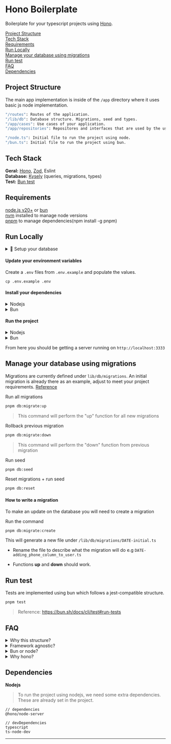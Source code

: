 # Hono Boilerplate

Boilerplate for your typescript projects using [Hono](https://hono.dev).

[Project Structure](#project-structure)  
[Tech Stack](#tech-stack)  
[Requirements](#requirements)  
[Run Locally](#run-locally)  
[Manage your database using migrations](#manage-your-database-using-migrations)  
[Run test](#run-test)  
[FAQ](#faq)  
[Dependencies](#dependencies)

## Project Structure

The main app implementation is inside of the `/app` directory where it uses basic js node implementation.

```sh
"/routes": Routes of the application.
"/lib/db": Database structure. Migrations, seed and types.
"/app/cases": Use cases of your application.
"/app/repositories": Repositores and interfaces that are used by the use cases.

"/node.ts": Initial file to run the project using node.
"/bun.ts": Initial file to run the project using bun.
```

## Tech Stack

**Geral:** [Hono](https://hono.dev), [Zod](https://zod.dev), Eslint  
**Database:** [Kysely](https://kysely.dev) (queries, migrations, types)  
**Test:** [Bun test](https://bun.sh/docs/cli/test)

## Requirements

[node.js v20+](https://nodejs.org/en) or [bun](https://bun.sh)  
[nvm](https://github.com/nvm-sh/nvm#install--update-script) installed to manage node versions  
[pnpm](https://pnpm.io) to manage dependencies(npm install -g pnpm)

## Run Locally

<details>

<summary>📁 Setup your database</summary>

I recommend using [dbngin](https://dbngin.com) to spin up an local DB on your machine.

> [!NOTE]  
> If you prefer docker, there is also a docker-compose file that you can run that by using `pnpm db:pg`. After the first time, you can simply open your "Docker desktop" or whatever you use to manage docker to start up the service.

Create your database

```
CREATE DATABASE project
```

</details>

#### **Update your environment variables**

Create a `.env` files from `.env.example` and populate the values.

```
cp .env.example .env
```

#### **Install your dependencies**

<details>

<summary>Nodejs</summary>

```sh
nvm use
pnpm install
```

</details>

<details>

<summary>Bun</summary>

```sh
bun install
```

</details>

#### **Run the project**

<details>

<summary>Nodejs</summary>

```sh
pnpm node:dev or pnpm dev
```

</details>

<details>

<summary>Bun</summary>

```sh
pnpm bun:dev
```

</details>

From here you should be getting a server running on `http://localhost:3333`

## Manage your database using migrations

Migrations are currently defined under `lib/db/migrations`. An initial migration is already there as an example, adjust to meet your project requirements. [Reference](https://kysely.dev/docs/migrations)

Run all migrations

```sh
pnpm db:migrate:up
```

> This command will perform the "up" function for all new migrations

Rollback previous migration

```sh
pnpm db:migrate:down
```

> This command will perform the "down" function from previous migration

Run seed

```sh
pnpm db:seed
```

Reset migrations + run seed

```sh
pnpm db:reset
```

#### How to write a migration

To make an update on the database you will need to create a migration

Run the command

```sh
pnpm db:migrate:create
```

This will generate a new file under `/lib/db/migrations/DATE-initial.ts`

- Rename the file to describe what the migration will do e.g `DATE-adding_phone_column_to_user.ts`

- Functions **up** and **down** should work.

## Run test

Tests are implemented using bun which follows a jest-compatible structure.

```sh
pnpm test
```

> Reference: https://bun.sh/docs/cli/test#run-tests

## FAQ

<details>

<summary>Why this structure?</summary>

This is a personal preference, It also depends on your application and how you are deploying.

I've been using this case structure for some time and enjoying but still improving/learning as I go.

I usually try to find the middle term on structural side in terms of complexity for various reasons.

Just a personal recommendation, try not get too attached to one framework or another. I believe you can get way more value spending time structuring your code, learning about patterns in a way that can benefit your team, projects, clients.

Again, feel free to adapt to your needs.

[Hono best practices](https://hono.dev/guides/best-practices#best-practices)  
[Hono presets](https://hono.dev/api/presets#which-preset-should-i-use)

</details>

<details>

<summary>Framework agnostic?</summary>

Thanks for the simplicity of hono you can basically structure your project in a way that fits your situation.

This core of this project is all under the `/app` directory, where I'm using only JS, none of the files there are mentioned hono. That means if in some weird scenario you need to move away from hono, you can just copy the app directory and make the requests to the cases accordinly.

</details>

<details>

<summary>Bun or node?</summary>

Because of this structure I can easily switch between them to test. Based on my situation and project, I'd still recommend to use nodejs.

There is a noticeable delay on requests to s3 using bun still. [Github Issue](https://github.com/oven-sh/bun/issues/7428)

> Last test on: March 07, 2024

It all depends on your project and situation. Bun will probably be more performant and consume less memory, specially on a production environment. The only blocker for me at this point is the one mentioned above, so I still can't tell

I'm mainly using bun to run my tests and it work just fine since it is [based on jest](https://bun.sh/docs/cli/test).

</details>

<details>

<summary>Why hono?</summary>

[Features](https://hono.dev/top#features)

Coming from previous experiences using express.js and fastify. Hono is powerful, simple to use and has an active community.

Give it a go.

Here are some simple benchmarks (they don't mean much)  
[Requests benchmark](https://web-frameworks-benchmark.netlify.app/result?f=express,hono,fastify,hono-bun)  
[Compare benchmark](https://web-frameworks-benchmark.netlify.app/compare?f=express,hono,fastify,hono-bun)

If you still don't buy it, fastify it is also a great option.

</details>

## Dependencies

**Nodejs**

> To run the project using nodejs, we need some extra dependencies.
> These are already set in the project.

```
// dependencies
@hono/node-server

// devDependencies
typescript
ts-node-dev
```

---
